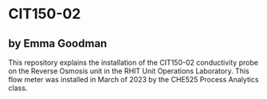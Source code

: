 # CIT150-02
## by Emma Goodman

This repository explains the installation of the CIT150-02 conductivity probe on the Reverse Osmosis unit in the RHIT Unit Operations Laboratory.
This flow meter was installed in March of 2023 by the CHE525 Process Analytics class.
